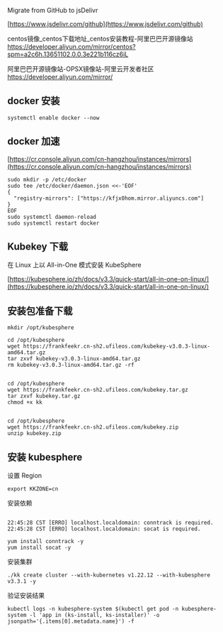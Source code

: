Migrate from GitHub to jsDelivr

[https://www.jsdelivr.com/github](https://www.jsdelivr.com/github)





centos镜像_centos下载地址_centos安装教程-阿里巴巴开源镜像站
https://developer.aliyun.com/mirror/centos?spm=a2c6h.13651102.0.0.3e221b116cz6iL

阿里巴巴开源镜像站-OPSX镜像站-阿里云开发者社区
https://developer.aliyun.com/mirror/





## docker 安装

```shell
systemctl enable docker --now
```



## docker 加速

[https://cr.console.aliyun.com/cn-hangzhou/instances/mirrors](https://cr.console.aliyun.com/cn-hangzhou/instances/mirrors)

```shell
sudo mkdir -p /etc/docker
sudo tee /etc/docker/daemon.json <<-'EOF'
{
  "registry-mirrors": ["https://kfjx0hom.mirror.aliyuncs.com"]
}
EOF
sudo systemctl daemon-reload
sudo systemctl restart docker
```



## Kubekey 下载

在 Linux 上以 All-in-One 模式安装 KubeSphere

[https://kubesphere.io/zh/docs/v3.3/quick-start/all-in-one-on-linux/](https://kubesphere.io/zh/docs/v3.3/quick-start/all-in-one-on-linux/)




## 安装包准备下载

```shell
mkdir /opt/kubesphere

cd /opt/kubesphere
wget https://frankfeekr.cn-sh2.ufileos.com/kubekey-v3.0.3-linux-amd64.tar.gz
tar zxvf kubekey-v3.0.3-linux-amd64.tar.gz
rm kubekey-v3.0.3-linux-amd64.tar.gz -rf


cd /opt/kubesphere
wget https://frankfeekr.cn-sh2.ufileos.com/kubekey.tar.gz
tar zxvf kubekey.tar.gz
chmod +x kk


cd /opt/kubesphere
wget https://frankfeekr.cn-sh2.ufileos.com/kubekey.zip
unzip kubekey.zip
```

## 安装 kubesphere

设置 Region

```
export KKZONE=cn
```

安装依赖

```

22:45:28 CST [ERRO] localhost.localdomain: conntrack is required.
22:45:28 CST [ERRO] localhost.localdomain: socat is required.

yum install conntrack -y
yum install socat -y
```



安装集群

```shell
./kk create cluster --with-kubernetes v1.22.12 --with-kubesphere v3.3.1 -y
```

验证安装结果

```shell
kubectl logs -n kubesphere-system $(kubectl get pod -n kubesphere-system -l 'app in (ks-install, ks-installer)' -o jsonpath='{.items[0].metadata.name}') -f
```

